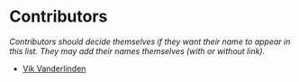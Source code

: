# Contributors

*Contributors should decide themselves if they want their name to appear in this list. They may add their names themselves (with or without link).*

* [Vik Vanderlinden](https://github.com/vikvanderlinden)

